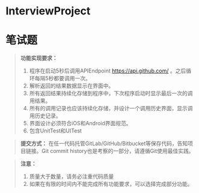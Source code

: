 # InterviewProject

# 笔试题

 > **功能实现要求：**
 > 1. 程序在启动5秒后调用APIEndpoint https://api.github.com/ 。之后循环每隔5秒都要调用一次。
 > 2. 解析返回的结果数据显示在界面中。
 > 3. 所有返回结果持续化存储到程序中，下次程序启动时显示最后一次的调用结果。
 > 4. 所有的调用记录也应该持续化存储，并设计一个调用历史界面，显示调用历史记录。
 > 5. 界面设计必须符合iOS和Android界面规范。
 > 6. 包含UnitTest和UITest
 
 > **提交方式：**
 > 在任一代码托管GitLab/GitHub/Bitbucket等保存代码，告知项目链接。Git commit history也是考察的一部分，请遵循Git使用最佳实践。
 
 > **注意：**
 > 1. 质量大于数量，请务必注重代码质量
 > 2. 如果在有限的时间内不能完成所有功能要求，可以选择完成部分功能。
